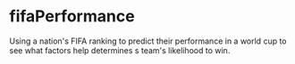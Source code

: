 # fifaPerformance
Using a nation's FIFA ranking to predict their performance in a world cup to see what factors help determines s team's likelihood to win. 
